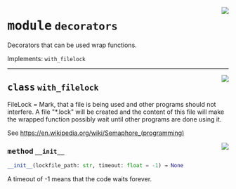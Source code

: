 <!-- markdownlint-disable -->

<a href="https://github.com/tum-esm/utils/tree/main/tum_esm_utils/decorators.py#L0"><img align="right" style="float:right;" src="https://img.shields.io/badge/-source-cccccc?style=flat-square" /></a>

# <kbd>module</kbd> `decorators`
Decorators that can be used wrap functions. 

Implements: `with_filelock` 



---

<a href="https://github.com/tum-esm/utils/tree/main/tum_esm_utils/decorators.py#L14"><img align="right" style="float:right;" src="https://img.shields.io/badge/-source-cccccc?style=flat-square" /></a>

## <kbd>class</kbd> `with_filelock`
FileLock = Mark, that a file is being used and other programs should not interfere. A file "*.lock" will be created and the content of this file will make the wrapped function possibly wait until other programs are done using it. 

See https://en.wikipedia.org/wiki/Semaphore_(programming) 

<a href="https://github.com/tum-esm/utils/tree/main/tum_esm_utils/decorators.py#L24"><img align="right" style="float:right;" src="https://img.shields.io/badge/-source-cccccc?style=flat-square" /></a>

### <kbd>method</kbd> `__init__`

```python
__init__(lockfile_path: str, timeout: float = -1) → None
```

A timeout of -1 means that the code waits forever. 





